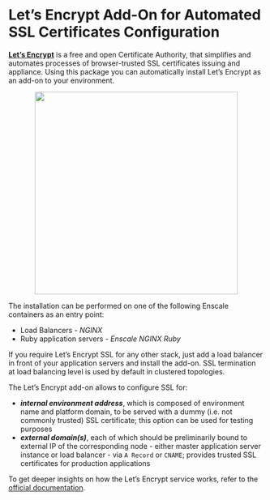 # Let’s Encrypt Add-On for Automated SSL Certificates Configuration

**[Let’s Encrypt](https://letsencrypt.org/)** is a free and open Certificate Authority, that simplifies and automates processes of browser-trusted SSL certificates issuing and appliance. Using this package you can automatically install Let’s Encrypt as an add-on to your environment.

<p align="center"> 
<img src="https://github.com/enscale/lets-encrypt/blob/master/images/letsencrypt-jelastic-ssl.png" width="400">
</p>

The installation can be performed on one of the following Enscale containers as an entry point:
* Load Balancers - _NGINX_
* Ruby application servers - _Enscale NGINX Ruby_

If you require Let’s Encrypt SSL for any other stack, just add a load balancer in front of your application servers and install the add-on. SSL termination at load balancing level is used by default in clustered topologies.

The Let’s Encrypt add-on allows to configure SSL for:
* **_internal environment address_**, which is composed of environment name and platform domain, to be served with a dummy (i.e. not commonly trusted) SSL certificate; this option can be used for testing purposes
* **_external domain(s)_**, each of which should be preliminarily bound to external IP of the corresponding node - either master application server instance or load balancer - via `A Record` or `CNAME`; provides trusted SSL certificates for production applications

To get deeper insights on how the Let’s Encrypt service works, refer to the [official documentation](https://letsencrypt.org/how-it-works/).
